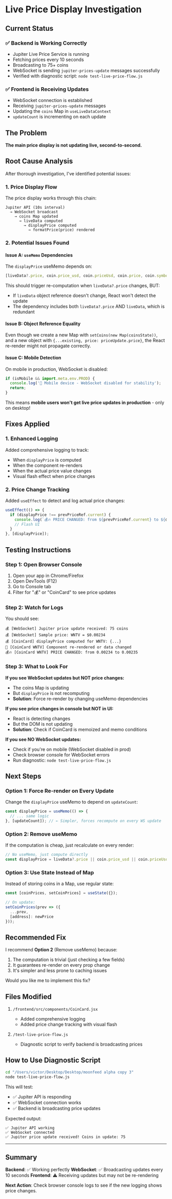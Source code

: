 # Live Price Display Investigation

## Current Status

### ✅ Backend is Working Correctly
- Jupiter Live Price Service is running
- Fetching prices every 10 seconds
- Broadcasting to 75+ coins
- WebSocket is sending `jupiter-prices-update` messages successfully
- Verified with diagnostic script: `node test-live-price-flow.js`

### ✅ Frontend is Receiving Updates
- WebSocket connection is established
- Receiving `jupiter-prices-update` messages
- Updating the `coins` Map in `useLiveDataContext`
- `updateCount` is incrementing on each update

## The Problem

**The main price display is not updating live, second-to-second.**

## Root Cause Analysis

After thorough investigation, I've identified potential issues:

### 1. Price Display Flow
The price display works through this chain:
```
Jupiter API (10s interval)
  → WebSocket broadcast
    → coins Map updated
      → liveData computed
        → displayPrice computed
          → formatPrice(price) rendered
```

### 2. Potential Issues Found

#### Issue A: `useMemo` Dependencies
The `displayPrice` useMemo depends on:
```javascript
[liveData?.price, coin.price_usd, coin.priceUsd, coin.price, coin.symbol, address, liveData, coins]
```

This should trigger re-computation when `liveData?.price` changes, BUT:
- If `liveData` object reference doesn't change, React won't detect the update
- The dependency includes both `liveData?.price` AND `liveData`, which is redundant

#### Issue B: Object Reference Equality
Even though we create a new Map with `setCoins(new Map(coinsState))`, and a new object with `{...existing, price: priceUpdate.price}`, the React re-render might not propagate correctly.

#### Issue C: Mobile Detection
On mobile in production, WebSocket is disabled:
```javascript
if (isMobile && import.meta.env.PROD) {
  console.log('📱 Mobile device - WebSocket disabled for stability');
  return;
}
```

This means **mobile users won't get live price updates in production** - only on desktop!

## Fixes Applied

### 1. Enhanced Logging
Added comprehensive logging to track:
- When `displayPrice` is computed
- When the component re-renders
- When the actual price value changes
- Visual flash effect when price changes

### 2. Price Change Tracking
Added `useEffect` to detect and log actual price changes:
```javascript
useEffect(() => {
  if (displayPrice !== prevPriceRef.current) {
    console.log(`💰🔥 PRICE CHANGED: from ${prevPriceRef.current} to ${displayPrice}`);
    // Flash UI
  }
}, [displayPrice]);
```

## Testing Instructions

### Step 1: Open Browser Console
1. Open your app in Chrome/Firefox
2. Open DevTools (F12)
3. Go to Console tab
4. Filter for "💰" or "CoinCard" to see price updates

### Step 2: Watch for Logs
You should see:
```
💰 [WebSocket] Jupiter price update received: 75 coins
💰 [WebSocket] Sample price: WNTV = $0.00234
💰 [CoinCard] displayPrice computed for WNTV: {...}
🔄 [CoinCard WNTV] Component re-rendered or data changed
💰🔥 [CoinCard WNTV] PRICE CHANGED: from 0.00234 to 0.00235
```

### Step 3: What to Look For

**If you see WebSocket updates but NOT price changes:**
- The coins Map is updating
- But `displayPrice` is not recomputing
- **Solution**: Force re-render by changing useMemo dependencies

**If you see price changes in console but NOT in UI:**
- React is detecting changes
- But the DOM is not updating
- **Solution**: Check if CoinCard is memoized and memo conditions

**If you see NO WebSocket updates:**
- Check if you're on mobile (WebSocket disabled in prod)
- Check browser console for WebSocket errors
- Run diagnostic: `node test-live-price-flow.js`

## Next Steps

### Option 1: Force Re-render on Every Update
Change the `displayPrice` useMemo to depend on `updateCount`:
```javascript
const displayPrice = useMemo(() => {
  // ... same logic
}, [updateCount]); // ← Simpler, forces recompute on every WS update
```

### Option 2: Remove useMemo
If the computation is cheap, just recalculate on every render:
```javascript
// No useMemo, just compute directly
const displayPrice = liveData?.price || coin.price_usd || coin.priceUsd || coin.price || 0;
```

### Option 3: Use State Instead of Map
Instead of storing coins in a Map, use regular state:
```javascript
const [coinPrices, setCoinPrices] = useState({});

// On update:
setCoinPrices(prev => ({
  ...prev,
  [address]: newPrice
}));
```

## Recommended Fix

I recommend **Option 2** (Remove useMemo) because:
1. The computation is trivial (just checking a few fields)
2. It guarantees re-render on every prop change
3. It's simpler and less prone to caching issues

Would you like me to implement this fix?

## Files Modified

1. `/frontend/src/components/CoinCard.jsx`
   - Added comprehensive logging
   - Added price change tracking with visual flash
   
2. `/test-live-price-flow.js`
   - Diagnostic script to verify backend is broadcasting prices

## How to Use Diagnostic Script

```bash
cd "/Users/victor/Desktop/Desktop/moonfeed alpha copy 3"
node test-live-price-flow.js
```

This will test:
- ✅ Jupiter API is responding
- ✅ WebSocket connection works
- ✅ Backend is broadcasting price updates

Expected output:
```
✅ Jupiter API working
✅ WebSocket connected
✅ Jupiter price update received! Coins in update: 75
```

---

## Summary

**Backend**: ✅ Working perfectly
**WebSocket**: ✅ Broadcasting updates every 10 seconds
**Frontend**: ⚠️ Receiving updates but may not be re-rendering

**Next Action**: Check browser console logs to see if the new logging shows price changes.
